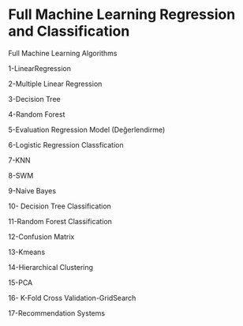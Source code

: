 # Full Machine Learning Regression and Classification
Full Machine Learning Algorithms



1-LinearRegression

2-Multiple Linear Regression

3-Decision Tree

4-Random Forest

5-Evaluation Regression Model (Değerlendirme)

6-Logistic Regression Classfication

7-KNN

8-SWM

9-Naive Bayes

10- Decision Tree Classification

11-Random Forest Classification

12-Confusion Matrix

13-Kmeans

14-Hierarchical Clustering

15-PCA

16- K-Fold Cross Validation-GridSearch

17-Recommendation Systems 

